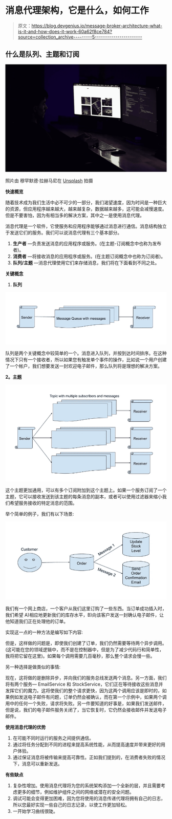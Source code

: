 # 消息代理架构，它是什么，如何工作

> 原文：<https://blog.devgenius.io/message-broker-architecture-what-is-it-and-how-does-it-work-60a62f8ce784?source=collection_archive---------5----------------------->

## 什么是队列、主题和订阅

![](img/4e1f71d4dc522ca9f25ac17bf7c0be5b.png)

照片由
穆罕默德·拉赫马尼在 [Unsplash](https://unsplash.com/photos/gA396xahf-Q) 拍摄

**快速概览**

随着技术成为我们生活中必不可少的一部分，我们渴望速度，因为时间是一种巨大的资源，但应用程序越来越大，越来越复杂，数据越来越多，这可能会减慢速度。但是不要害怕，因为有相当多的解决方案，其中之一是使用消息代理。

消息代理是一个软件，它使服务和应用程序能够通过消息进行通信。消息结构独立于发送它们的服务。我们可以说消息代理有三个基本部分。

1.  **生产者** —负责发送消息的应用程序或服务。(在主题-订阅概念中也称为发布者)。
2.  **消费者** —将接收消息的应用程序或服务。(在主题订阅概念中也称为订阅者)。
3.  **队列/主题** —消息代理使用它们来存储消息，我们将在下面看到不同之处。

**关键概念**

1.  **队列**

![](img/7ef82ca0943d76182194ce3c3666748e.png)

队列是两个关键概念中较简单的一个。消息进入队列，并按到达时间排序。在这种情况下只有一个接收者，所以如果您有触发单个事件的操作，比如说一个用户创建了一个帐户，我们想要发送一封欢迎电子邮件，那么队列将是理想的解决方案。

**2。主题**

![](img/1b7de8b0f020b55cdf2a2e9e0adacb34.png)

这个主题更加通用，可以有多个订阅附加到这个主题上。如果一个服务订阅了一个主题，它可以接收发送到该主题的每条消息的副本，或者可以使用过滤器来缩小我们希望服务接收的特定消息的范围。

举个简单的例子，我们有以下场景:

![](img/e786ff781ebff14c7817bd8aed43c36d.png)

我们有一个网上商店，一个客户从我们这里订购了一些东西。当订单成功插入时，我们希望 A)相应地更新我们的库存水平，B)向该客户发送一封确认电子邮件，让他知道我们正在处理他的订单。

实现这一点的一种方法是编写如下内容:

但是，这样做的问题是，即使我们创建了订单，我们仍然需要等待两个异步调用。(这可能在您的领域逻辑中，而不是在控制器中，但是为了减少代码行和简单性，我将把它留在这里)。如果每个调用需要几百毫秒，那么整个请求会慢一些。

另一种选择是做类似的事情:

现在，这将做的是删除异步，并向我们的服务总线发送两个消息。另一方面，我们将有两个服务— EmailService 和 StockService，它们正在等待接收这些消息并发挥它们的魔力。这将使我们的整个请求更快，因为这两个调用应该是即时的，如果例如发送电子邮件有问题，订单仍然会被确认，而在第一个示例中，如果两个调用中的任何一个失败，请求将失败。另一件要知道的好事是，如果我们发送邮件，但是说，我们的电子邮件服务关闭了，当它恢复时，它仍然会接收邮件并发送电子邮件。

**使用消息代理的优势**

1.  在可能不同时运行的服务之间提供通信。
2.  通过将任务分配到不同的进程来提高系统性能，从而提高速度并带来更好的用户体验。
3.  通过保证消息将被传输来提高可靠性。正如我们提到的，在消费者失败的情况下，消息可以重新发送。

**有些缺点**

1.  复杂性增加。使用消息代理将为您的系统架构添加一个全新的层，并且需要考虑更多的细节，例如维护组件之间的网络或潜在的安全问题。
2.  调试可能会变得更加困难，因为您将使用的消息传递代理将拥有自己的日志，所以您最好实现一些自己的日志记录，以使工作更加轻松。
3.  一开始学习曲线很陡。